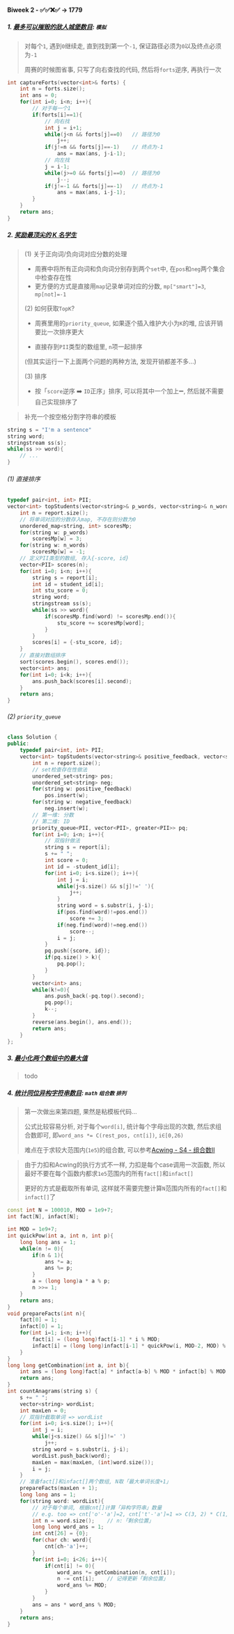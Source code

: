 #### Biweek 2 - ✅✅❌✅ -> 1779

##### 1. [最多可以摧毁的敌人城堡数目](https://leetcode.cn/problems/maximum-enemy-forts-that-can-be-captured/): `模拟`
> 对每个`1`, 遇到`0`继续走, 直到找到第一个`-1`, 保证路径必须为`0`以及终点必须为`-1`
>
> 周赛的时候图省事, 只写了向右查找的代码, 然后将`forts`逆序, 再执行一次

```CPP
int captureForts(vector<int>& forts) {
    int n = forts.size();
    int ans = 0;
    for(int i=0; i<n; i++){
        // 对于每一个1
        if(forts[i]==1){
            // 向右找
            int j = i+1;
            while(j<n && forts[j]==0)   // 路径为0
                j++;
            if(j!=n && forts[j]==-1)    // 终点为-1
                ans = max(ans, j-i-1);
            // 向左找
            j = i-1;
            while(j>=0 && forts[j]==0)  // 路径为0
                j--;
            if(j!=-1 && forts[j]==-1)   // 终点为-1
                ans = max(ans, i-j-1);
        }
    }
    return ans;
}
```


##### 2. [奖励最顶尖的 K 名学生](https://leetcode.cn/problems/reward-top-k-students/)

> (1) 关于正向词/负向词对应分数的处理
> - 周赛中将所有正向词和负向词分别存到两个`set`中, 在`pos`和`neg`两个集合中检查存在性
> - 更方便的方式是直接用`map`记录单词对应的分数, `mp["smart"]=3`, `mp[not]=-1`
>
> (2) 如何获取`TopK`?
> - 周赛里用的`priority_queue`, 如果逐个插入维护大小为`K`的堆, 应该开销要比一次排序更大
> 
> - 直接存到`PII`类型的数组里, `n`项一起排序
>
> (但其实运行一下上面两个问题的两种方法, 发现开销都差不多...)
>
> (3) 排序
> - 按「`score`逆序 ➡️ `ID`正序」排序, 可以将其中一个加上➖, 然后就不需要自己实现排序了

> 补充一个按空格分割字符串的模板

```CPP
string s = "I'm a sentence"
string word;
stringstream ss(s);
while(ss >> word){
    // ...
}
```

###### (1) 直接排序
```CPP
typedef pair<int, int> PII;
vector<int> topStudents(vector<string>& p_words, vector<string>& n_words, vector<string>& report, vector<int>& student_id, int k) {
    int n = report.size();
    // 将单词对应的分数存入map, 不存在则分数为0
    unordered_map<string, int> scoresMp;
    for(string w: p_words)
        scoresMp[w] = 3;
    for(string w: n_words)
        scoresMp[w] = -1;
    // 定义PII类型的数组, 存入{-score, id}
    vector<PII> scores(n);
    for(int i=0; i<n; i++){
        string s = report[i];
        int id = student_id[i];
        int stu_score = 0;
        string word;
        stringstream ss(s);
        while(ss >> word){
            if(scoresMp.find(word) != scoresMp.end()){
                stu_score += scoresMp[word];
            }
        }
        scores[i] = {-stu_score, id};
    }
    // 直接对数组排序
    sort(scores.begin(), scores.end());
    vector<int> ans;
    for(int i=0; i<k; i++){
        ans.push_back(scores[i].second);
    }
    return ans;
}
```

###### (2) `priority_queue`
```CPP
class Solution {
public:
    typedef pair<int, int> PII;
    vector<int> topStudents(vector<string>& positive_feedback, vector<string>& negative_feedback, vector<string>& report, vector<int>& student_id, int k) {
        int n = report.size();
        // set检查存在性做法
        unordered_set<string> pos;
        unordered_set<string> neg;
        for(string w: positive_feedback)
            pos.insert(w);
        for(string w: negative_feedback)
            neg.insert(w);
        // 第一维: 分数
        // 第二维: ID
        priority_queue<PII, vector<PII>, greater<PII>> pq;
        for(int i=0; i<n; i++){
            // 双指针做法
            string s = report[i];
            s += " ";
            int score = 0;
            int id = -student_id[i];
            for(int i=0; i<s.size(); i++){
                int j = i;
                while(j<s.size() && s[j]!=' '){
                    j++;
                }
                string word = s.substr(i, j-i);
                if(pos.find(word)!=pos.end())
                    score += 3;
                if(neg.find(word)!=neg.end())
                    score--;
                i = j;
            }
            pq.push({score, id});
            if(pq.size() > k){
                pq.pop();
            }
        }
        vector<int> ans;
        while(k!=0){
            ans.push_back(-pq.top().second);
            pq.pop();
            k--;
        }
        reverse(ans.begin(), ans.end());
        return ans;
    }
};
```


##### 3. [最小化两个数组中的最大值](https://leetcode.cn/problems/minimize-the-maximum-of-two-arrays/)

> todo


##### 4. [统计同位异构字符串数目](https://leetcode.cn/problems/count-anagrams/): `math` `组合数` `排列`
> 第一次做出来第四题, 果然是粘模板代码...
> 
> 公式比较容易分析, 对于每个`word[i]`, 统计每个字母出现的次数, 然后求组合数即可, 即`word_ans *= C(rest_pos, cnt[i])`, `i∈[0,26)`
>
> 难点在于求较大范围内(`1e5`)的组合数, 可以参考[Acwing - S4 - 组合数II](/acwing/Section%204/5_%E6%B1%82%E7%BB%84%E5%90%88%E6%95%B0II.cpp)

> 由于力扣和Acwing的执行方式不一样, 力扣是每个case调用一次函数, 所以最好不要在每个函数内都求`1e5`范围内的所有`fact[]`和`infact[]`
> 
> 更好的方式是截取所有单词, 这样就不需要完整计算`N`范围内所有的`fact[]`和`infact[]`了

```CPP
const int N = 100010, MOD = 1e9+7;
int fact[N], infact[N];

int MOD = 1e9+7;
int quickPow(int a, int n, int p){
    long long ans = 1;
    while(n != 0){
        if(n & 1){
            ans *= a;
            ans %= p;
        }
        a = (long long)a * a % p;
        n >>= 1;
    }
    return ans;
}
void prepareFacts(int n){
    fact[0] = 1;
    infact[0] = 1;
    for(int i=1; i<n; i++){
        fact[i] = (long long)fact[i-1] * i % MOD;
        infact[i] = (long long)infact[i-1] * quickPow(i, MOD-2, MOD) % MOD;
    }
}
long long getCombination(int a, int b){
    int ans = (long long)fact[a] * infact[a-b] % MOD * infact[b] % MOD;
    return ans;
}
int countAnagrams(string s) {
    s += " ";
    vector<string> wordList;
    int maxLen = 0;
    // 双指针截取单词 => wordList
    for(int i=0; i<s.size(); i++){
        int j = i;
        while(j<s.size() && s[j]!=' ')
            j++;
        string word = s.substr(i, j-i);
        wordList.push_back(word);
        maxLen = max(maxLen, (int)word.size());
        i = j;
    }
    // 准备fact[]和infact[]两个数组, N取「最大单词长度+1」
    prepareFacts(maxLen + 1);
    long long ans = 1;
    for(string word: wordList){
        // 对于每个单词, 根据cnt[]计算「异构字符串」数量
        // e.g. too => cnt['o'-'a']=2, cnt['t'-'a']=1 => C(3, 2) * C(1, 1)
        int n = word.size();    // n:「剩余位置」
        long long word_ans = 1;
        int cnt[26] = {0};
        for(char ch: word){
            cnt[ch-'a']++;
        }
        for(int i=0; i<26; i++){
            if(cnt[i] != 0){
                word_ans *= getCombination(n, cnt[i]);
                n -= cnt[i];    // 记得更新「剩余位置」
                word_ans %= MOD;
            }
        }
        ans = ans * word_ans % MOD;
    }
    return ans;
}
```